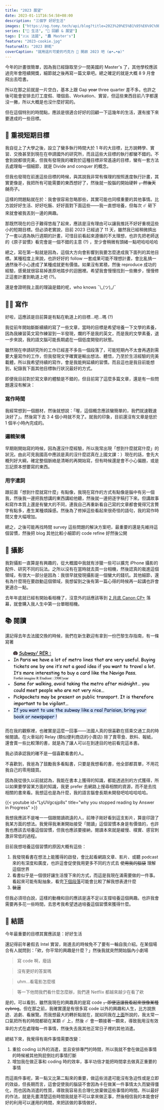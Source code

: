 ```yaml
---
title: "2023 展望"
date: 2023-01-11T16:54:58+08:00
description: "三個字 好好生活"
images: ["https://og.tomy.tech/api/blog?title=2023%20%E5%B1%95%E6%9C%9B"]
series: ["🍫 生活", "🔭 回顧 & 展望"]
tags: ["🇫🇷 法國", "🏛 Master's"]
feature: "2023-cookie.jpg"
featureAlt: "2023 餅乾"
coverCaption: "就用這片可愛的巧克力 🍪 開啟 2023 吧 (◍•ᴗ•◍)"
---
```


今年的計畫很簡單，因為我已經錄取至少一間美國的 Master's 了，其他學校應該過完年會陸續開獎，細節就之後再寫一篇文章吧。總之確定的就是大概 8 9 月會飛出去唸書。

所以在那之前就是一片空白，基本上跟 Gap ~~year~~ three quarter 差不多。也許之後可能會安排去打工度假、環個島、Workation、實習，但這些東西目前八字都還沒一撇，所以大概是也沒什麼好寫的。

但在這個特別的時間點，應該是很適合好好的回顧一下這幾年的生活，還有接下來要達成的一些目標。

## 🎯 重視短期目標

我自從上了大學之後，設立了蠻多執行時間大於 1 年的大目標，比方說轉學、實習、交換甚至到現在在申請國外的研究所，而且這些大目標的執行都蠻不錯的。不會到說都很完美，但我有發現我的確對於這種目標非常遙遠的目標，蠻有一套方法去處理每一個細節，就是 Divide and conquer 的概念。

但我也發現在前進這些目標的時候，與其說我非常有條理的按照進度執行計畫，其實更像是，我把所有可能需要的東西想好了，然後就一股腦的開始硬幹 ~~，然後天就亮了~~。

這樣的問題點就在於：我會很容易忽略那些，其實可能也同樣重要的其他事情。比方說好好生活、好好吃飯、好好面對下面這些——我一直想培養，但每次 ☄️ 砸下來就會被我丟到一邊的興趣。

那既然現在的日子難得悠哉了起來，應該是沒有理由可以讓我推託不好好重視這些小的短期目標。但必須老實說，目前 2023 已經過了 11 天，雖然我已經稍微擠出了一套以週為執行週期的計畫，可惜目前看起來遵循的不太理想，也許先把老師送的《原子習慣》看完會是一個不錯的主意 (?) ，至少會稍微有頭緒一點吧哈哈哈哈

總之，寫在第一點就是因為，這個大方向會影響到我要怎麼達成我下面列的其他目標。某種程度上來說，也許好好的 follow 一套成果可能不理想計畫，會比亂搞一通然後不小心達成了某種成就更有價值。如果沒有累積，然後 reproduce 成功的經驗，感覺就很容易掉進原地踏步的迴圈裡。希望我會慢慢找到一些撇步，慢慢修正這套計畫到軌道上吧 (?)。

還是會證明我上面的理論是錯的呢，who knows ¯\\\_(ツ)\_/¯

## ✍🏻 寫作

好啦，這應該是目前算是有點在軌道上的目標...吧...嗎 (?)

我從前年開始斷斷續續的寫了一些文章，當時的目標是希望培養一下文學的素養，因為我練習英文寫作練習到一半發現，爛的不是我的英文，而是我的文學素養，退一步來說，我的語文腦可能長期處在一個低度開發的狀態。

雖然現在申請研究所的工作已經差不多告一個段落了，可能短期內不太會再遇到需要大量寫作的工作，但我發現文字確實是輸出想法、體悟，乃至於生活經驗的完美載體，所以我希望持續的寫作，會是我能夠延續的習慣。而且這也是我目前能想到，紀錄我下面其他目標執行狀況最好的方式。

即便我目前對於寫文章的體驗是不錯的，但目前寫了這麼多篇文章，還是有一些問題還沒有解決：

### 寫作時間

我經常想到一個題材，然後就想說：「喔，這個概念應該蠻簡單的，我們就速戰速決好了」。然後寫下去 3 4 個小時就不見了。就我的印象，目前還沒有文章是低於 1 個半小時內完成的。

### 邏輯架構

早期剛開始寫的時候，因為還沒什麼經驗，所以我常出現「想到什麼就寫什麼」的狀況。由此可見我國高中應該是真的沒什麼認真在上國文課：）現在的話，會先大概列好大綱，確定整個脈絡是清晰的再開始寫，但有時候還是會不小心偏題，或是忘記原本想要寫的東西。

### 用字遣詞

跟前面「想到什麼就寫什麼」有點像，我現在寫作的方式有點像是腦中有另一個我，然後我一邊把我想講的東西講給他聽，然後就一邊把逐字稿打下來。但講故事和寫作本質上還是有蠻大的不同，連我自己再重新看自己寫的文章都會覺得冗言贅字有點多，產生某種煩躁感。然後為了修掉這些看起來很奇怪的語句，我的寫作時間又會大幅增加。

總之，之後可能再找時間 survey 這些問題的解決方案吧，最重要的還是先維持這個習慣，然後把 blog 其他比較小細節的 code refine 好然後公開

## 📸 攝影

我對攝影一直算是有興趣的，從大概國中我就有涉獵一些可以擴充 iPhone 攝影的配件、研究不同的玩法。之所以沒有在當時就去買一台相機，然後認真的栽進這個領域，有很大一部分是因為：我很早就發現攝影是一個蠻大的錢坑。其他細節，還有為什麼現在要啟動這個領域，我想留到之後有第一篇心得的時候再一起講也許會更適合一點。

去年年底就已經有開始看相機了，沒意外的話應該等到 [2 月底 Canon CP+](https://www.canonrumors.com/the-canon-eos-r8-will-be-announced-at-cp-in-february/) 落幕，就會購入我人生中第一台單眼相機。

## 📚 閱讀

還記得去年去法國交換的時候，我們在新生歡迎有拿到一份巴黎生存指南，有一條寫著

![像巴黎人一樣搭地鐵](subway-like-parisian.jpg "如果你想用巴黎道地的方式搭地鐵，帶本書或報紙吧")

而在我的觀察裡，也確實是這麼一回事——法國人真的很喜歡在搭乘交通工具的時候閱讀。在火車站的 Relay (類似便利商店的小賣店) 除了賣零食、飲料、報紙，還會賣一些比較薄的書，就是為了讓人可以在到達目的地前看完這本書。

我必須承認我的確不是一個喜歡看書的人。

不喜歡到，我爸為了鼓勵我多看點書，只要是我想看的書，他全部都買單，不用花我自己的零用錢買。

因為我從很久以前就認為，我能在書本上獲得的知識，都能透過別的方式獲得，所以如果要學習某方面的知識，我更 prefer 去網路上搜尋相關的資源，而不是去找相關的書來看。我想這也是為什麼，我的語言腦會長期未開發吧哈哈哈哈哈。

{{< youtube id="LyUVgcsjp8s" title="why you stopped reading by Answer in Progress" >}}

我想我應該不是唯一一個跟閱讀疏遠的人，前陣子剛好看到這支影片，算是印證了我某方面的想法。我覺得我漸漸開始接受「閱讀」這個習慣本身是有價值的，也許我也應該去培養這個習慣，但我也應該要接納，閱讀本來就是緩慢、樸實、感官刺激非常低的過程。

目前我想培養這個習慣的原因大概有這些：

1. 我發現看書在想法上能獲得的啟發，會比起看網路文章、影片、或聽 podcast 來的有深度和廣度，也許這會促使我用更多不同的方式去 ~~使用我的腦袋~~ 理解這個世界
2. 看書似乎是一個很好讓生活慢下來的方式，而這是我現在滿需要做的一件事。看起來可能有點抽象，看完[下個段落](#-結語)可能會比較了解我想表達什麼
3. ~~裝逼~~

但我必須坦白說，這樣的動機和目的應該是遠不足以支撐培養這個興趣。也許我會需要再多花一些時間，去思考我希望透過培養這個習慣來獲得什麼。

## 📝 結語

今年最重要的目標其實應該是：好好生活

還記得前年暑假去 Intel 實習，剛進去的時候免不了要有一輪自我介紹。在某個場合有人就問到：「欸，你平常的興趣是什麼？」然後我就突然開始腦內小劇場

> 寫 code 啊，廢話

> 沒有更好的答案嗎

> uhm...看電影怎麼樣

> 等一下他問我們看什麼怎麼辦，我們連 Netflix 都越來越少在看了欸

是的，可以看到，雖然我現在的興趣真的是寫 code ~~，即便這讓我看起來很像某種 cybrog~~。但在那之前，我確實還是有很多寫 code 以外的興趣和人生，比方說旅遊、追劇、看展覽。而我想最大的轉折點就在，就如同我在[上面](#-重視短期目標)所說的，我太常一口氣把所有的時間都砸在某顆 ☄️ 上，然後 ☄️ 會一顆接著一顆來，導致我用沒有效率的方式在處理每一件事情，然後失去我其他正常日子裡的其他消遣。

總結下來，我覺得有兩件事情需要改變：

1. 重拾 coding 以外的消遣，並且安排專門的時間，所以我就不會在做這些事情的時候被其他狗屁倒灶的事情打斷
2. 增加我在做正事和 coding 時的效率，事半功倍才能把時間拿去做真正重要的事情

而這兩件事呢，第一點又比第二點來的重要，做這些消遣可能沒有急迫性或是立即的效益，但長期而言，這會促使我的腦袋不會因為卡在做某一件事情太久而變得僵化，而也因為消遣的性質，導致我容易去合理化放棄做這些事情的時間。所以最好的作法，就是先畫清楚這些時間我就是不可以拿來做正事，然後相信我的本能會好好的利用可以運用的時間，來把該做的事情做好。
